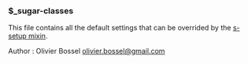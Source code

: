 ### $_sugar-classes

This file contains all the default settings that can be overrided by the [s-setup mixin](./mixins/_s-setup.scss).


Author : Olivier Bossel <olivier.bossel@gmail.com>